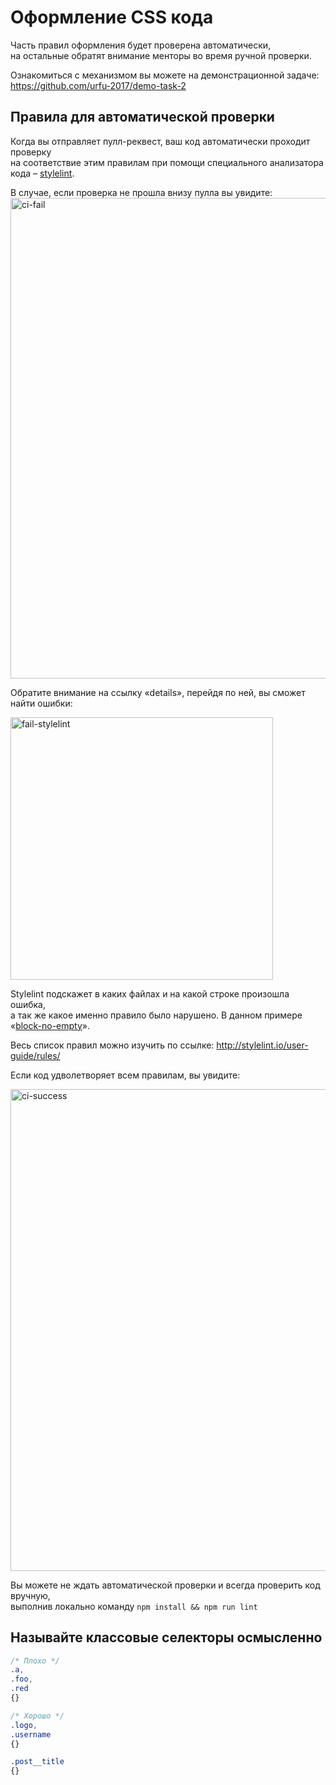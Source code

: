 # Оформление CSS кода

Часть правил оформления будет проверена автоматически,  
на остальные обратят внимание менторы во время ручной проверки.

Ознакомиться с механизмом вы можете на демонстрационной задаче:  
https://github.com/urfu-2017/demo-task-2

## Правила для автоматической проверки

Когда вы отправляет пулл-реквест, ваш код автоматически проходит проверку  
на соответствие этим правилам при помощи специального анализатора кода –  [stylelint](http://stylelint.io/).

В случае, если проверка не прошла внизу пулла вы увидите:
<img width="769" alt="ci-fail" src="https://cloud.githubusercontent.com/assets/4534405/19022765/ead12c6c-88f8-11e6-9500-3dc6e27b15d5.png">

Обратите внимание на ссылку «details», перейдя по ней, вы сможет найти ошибки:

<img width="420" alt="fail-stylelint" src="https://cloud.githubusercontent.com/assets/4534405/19082675/96d16a2e-8a78-11e6-8296-9056c689e047.png">

Stylelint подскажет в каких файлах и на какой строке произошла ошибка,  
а так же какое именно правило было нарушено. В данном примере «[block-no-empty](http://stylelint.io/user-guide/rules/block-no-empty/)».  

Весь список правил можно изучить по ссылке: http://stylelint.io/user-guide/rules/

Если код удволетворяет всем правилам, вы увидите:

<img width="771" alt="ci-success" src="https://cloud.githubusercontent.com/assets/4534405/19022864/d7fc0088-88fa-11e6-8142-38eded04077f.png">

Вы можете не ждать автоматической проверки и всегда проверить код вручную,  
выполнив локально команду `npm install && npm run lint`

## Называйте классовые селекторы осмысленно

```css
/* Плохо */
.a,
.foo,
.red
{}

/* Хорошо */
.logo,
.username
{}

.post__title
{}
```
